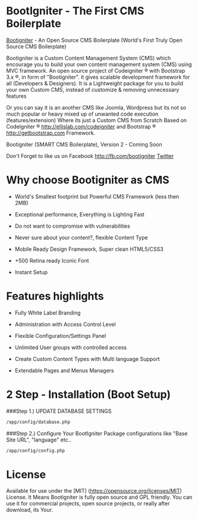 BootIgniter - The First CMS Boilerplate
==================


[Bootigniter](http://bootigniter.org) - An Open Source CMS Boilerplate (World's First Truly Open Source CMS Boilerplate)

Bootigniter is a Custom Content Management System (CMS) which encourage you to build your own content management system (CMS) using MVC framework.
An open source project of Codeigniter &reg; with Bootstrap 3.x  &reg;, in form of "Bootigniter".
it gives scalable development framework for all (Developers & Designers). It is a Lightweight package for you to build your own Custom CMS, instead of customize & removing unnecessary features

Or you can say it is an another CMS like Joomla, Wordpress but its not so much popular or heavy mixed up of unwanted code execution (features/extension)
Where its just a Custom CMS from Scratch Based on CodeIgniter &reg; http://ellislab.com/codeigniter and Bootstrap &reg; http://getbootstrap.com Framework.


Bootigniter (SMART CMS Boilerplate),  Version 2 - Coming Soon

Don't Forget to like us on Facebook http://fb.com/bootigniter [Twitter](https://twitter.com/intent/follow?original_referer=http%3A%2F%2Fgithub.com%2Fazinkey%2Fbootigniter%2F&region=follow_link&screen_name=azinkey&tw_p=followbutton)

Why choose Bootigniter as CMS
===

* World's Smallest footprint but Powerful CMS Framework (less then 2MB)

* Exceptional performance, Everything is Lighting Fast

* Do not want to compromise with vulnerabilities

* Never sure about your content?, flexible Content Type

* Mobile Ready Design Framework, Super clean HTML5/CSS3

* +500 Retina ready Iconic Font

* Instant Setup



Features highlights
===

* Fully White Label Branding

* Administration with Access Control Level

* Flexible Configuration/Settings Panel 

* Unlimited User groups with controlled access

* Create Custom Content Types with Multi language Support

* Extendable Pages and Menus Managers


2 Step - Installation (Boot Setup)
===

###Step 1.) UPDATE DATABASE SETTINGS

```bash
/app/config/database.php
```

###Step 2.) Configure Your BootIgniter Package
configurations like "Base Site URL", "language" etc..

```bash
/app/config/config.php
```

License
===

Available for use under the [MIT] (https://opensource.org/licenses/MIT) License. It Means Bootigniter is fully open source and GPL friendly. You can use it for commercial projects, open source projects, or really after download, its Your.
